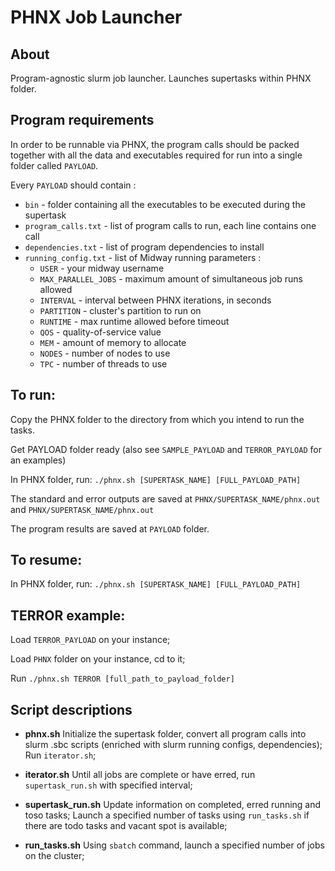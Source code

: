 ﻿# PHNX Job Launcher

**About**
----
Program-agnostic slurm job launcher.
Launches supertasks within PHNX folder.

**Program requirements**
----
In order to be runnable via PHNX, the program calls should be packed together with all the data and executables required for run into a single folder called `PAYLOAD`.

Every `PAYLOAD` should contain  :
* `bin` - folder containing all the executables to be executed during the supertask
* `program_calls.txt`  - list of program calls to run, each line contains one call
* `dependencies.txt`  - list of program dependencies to install
* `running_config.txt`  - list of Midway running parameters :
	* `USER`  - your midway username
	* `MAX_PARALLEL_JOBS`  - maximum amount of simultaneous job runs allowed
	* `INTERVAL` - interval between PHNX iterations, in seconds
	* `PARTITION`  - cluster's partition to run on
	* `RUNTIME`  - max runtime allowed before timeout
	* `QOS`  - quality-of-service value
	* `MEM`  - amount of memory to allocate
	* `NODES` - number of nodes to use
	* `TPC`  - number of threads to use

**To run:**
----
Copy the PHNX folder to the directory from which you intend to run the tasks.

Get PAYLOAD folder ready (also see `SAMPLE_PAYLOAD` and `TERROR_PAYLOAD` for an examples)

In PHNX folder, run:
`./phnx.sh [SUPERTASK_NAME] [FULL_PAYLOAD_PATH]`

The standard and error outputs are saved at `PHNX/SUPERTASK_NAME/phnx.out` and `PHNX/SUPERTASK_NAME/phnx.out`

The program results are saved at `PAYLOAD` folder.

**To resume:**
----
In PHNX folder, run:
`./phnx.sh [SUPERTASK_NAME] [FULL_PAYLOAD_PATH]`


**TERROR example:**
----
Load `TERROR_PAYLOAD` on your instance;

Load `PHNX` folder on your instance, cd to it;

Run `./phnx.sh TERROR [full_path_to_payload_folder]`

**Script descriptions**
----

* **phnx.sh**
Initialize the supertask folder, convert all program calls into slurm .sbc scripts (enriched with slurm running configs, dependencies);
Run `iterator.sh`;

* **iterator.sh**
Until all jobs are complete or have erred, run `supertask_run.sh` with specified interval;
*  **supertask_run.sh**
Update information on completed, erred running and toso tasks;
Launch a specified number of tasks using `run_tasks.sh` if there are todo tasks and vacant spot is available;
*  **run_tasks.sh**
Using `sbatch` command, launch a specified number of jobs on the cluster;

